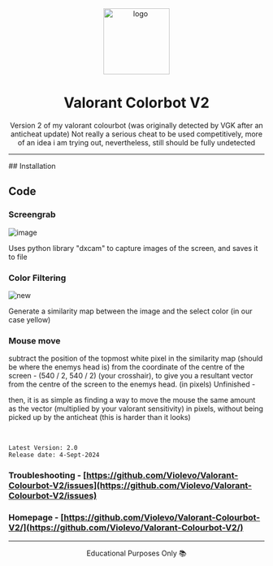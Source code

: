 <div align = "center">
    <img src="https://github.com/user-attachments/assets/41c6624a-24a2-4f9d-b433-e7bf8f11ee23" alt="logo" width="130" height="130" style = "border-radius: 25;">
</div>

<h1 align="center">Valorant Colorbot V2</h1>

<p align="center">Version 2 of my valorant colourbot (was originally detected by VGK after an anticheat update) Not really a serious cheat to be used competitively, more of an idea i am trying out, nevertheless, still should be fully undetected</p>

<hr>
## Installation

## Code

### Screengrab
![image](https://github.com/user-attachments/assets/84700e6f-c278-46f3-8a4d-9893ed09ede1)

Uses python library "dxcam" to capture images of the screen, and saves it to file

### Color Filtering
![new](https://github.com/user-attachments/assets/e14c5e33-88c8-4230-8a0f-bbacf46fa2e2)

Generate a similarity map between the image and the select color (in our case yellow)

### Mouse move

subtract the position of the topmost white pixel in the similarity map (should be where the enemys head is) from the coordinate of the centre of the screen - (540 / 2, 540 / 2) (your crosshair), to give you a resultant vector from the centre of the screen to the enemys head. (in pixels)
Unfinished -

then, it is as simple as finding a way to move the mouse the same amount as the vector (multiplied by your valorant sensitivity) in pixels, without being picked up by the anticheat (this is harder than it looks)

</br>

```
Latest Version: 2.0
Release date: 4-Sept-2024
```

### Troubleshooting - [https://github.com/Violevo/Valorant-Colourbot-V2/issues](https://github.com/Violevo/Valorant-Colourbot-V2/issues)
### Homepage - [https://github.com/Violevo/Valorant-Colourbot-V2/](https://github.com/Violevo/Valorant-Colourbot-V2/)

---

<p align="center">Educational Purposes Only 📚</p>
